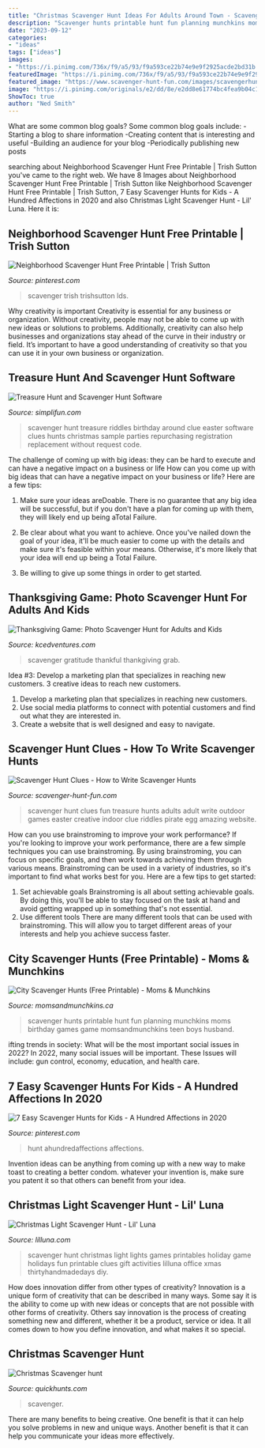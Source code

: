 ```yaml
---
title: "Christmas Scavenger Hunt Ideas For Adults Around Town - Scavenger Hunt Christmas Light Lights Games Printables Holiday Game Holidays Fun Printable Clues Gift Activities Lilluna Office Xmas Thirtyhandmadedays Diy"
description: "Scavenger hunts printable hunt fun planning munchkins moms birthday games game momsandmunchkins teen boys husband"
date: "2023-09-12"
categories:
- "ideas"
tags: ["ideas"]
images:
- "https://i.pinimg.com/736x/f9/a5/93/f9a593ce22b74e9e9f2925acde2bd31b.jpg"
featuredImage: "https://i.pinimg.com/736x/f9/a5/93/f9a593ce22b74e9e9f2925acde2bd31b.jpg"
featured_image: "https://www.scavenger-hunt-fun.com/images/scavengerhuntclues.jpg"
image: "https://i.pinimg.com/originals/e2/dd/8e/e2dd8e61774bc4fea9b04c144e5814e0.jpg"
ShowToc: true
author: "Ned Smith"
---
```



What are some common blog goals?
Some common blog goals include: 
-Starting a blog to share information 
-Creating content that is interesting and useful 
-Building an audience for your blog 
-Periodically publishing new posts

	

		
searching about Neighborhood Scavenger Hunt Free Printable | Trish Sutton you've came to the right web. We have 8 Images about Neighborhood Scavenger Hunt Free Printable | Trish Sutton like Neighborhood Scavenger Hunt Free Printable | Trish Sutton, 7 Easy Scavenger Hunts for Kids - A Hundred Affections in 2020 and also Christmas Light Scavenger Hunt - Lil&#039; Luna. Here it is:
		
    
## Neighborhood Scavenger Hunt Free Printable | Trish Sutton

<img loading=lazy src="https://i.pinimg.com/736x/f9/a5/93/f9a593ce22b74e9e9f2925acde2bd31b.jpg" onerror="this.onerror=null;this.src='https://tse2.mm.bing.net/th?id=OIP.8Ofv9kckfTAdLEXYqPWE_AHaHa&amp;pid=15.1';" alt="Neighborhood Scavenger Hunt Free Printable | Trish Sutton">

_Source: pinterest.com_

>scavenger trish trishsutton lds. 

	

Why creativity is important
Creativity is essential for any business or organization. Without creativity, people may not be able to come up with new ideas or solutions to problems. Additionally, creativity can also help businesses and organizations stay ahead of the curve in their industry or field. It’s important to have a good understanding of creativity so that you can use it in your own business or organization.

    
## Treasure Hunt And Scavenger Hunt Software

<img loading=lazy src="http://www.simplifun.com/images/product-images/00121-sample_puzzle.gif" onerror="this.onerror=null;this.src='https://tse3.mm.bing.net/th?id=OIP.MnGyAtfK4BtsS5Lum2YYYQHaK0&amp;pid=15.1';" alt="Treasure Hunt and Scavenger Hunt Software">

_Source: simplifun.com_

>scavenger hunt treasure riddles birthday around clue easter software clues hunts christmas sample parties repurchasing registration replacement without request code. 

	

The challenge of coming up with big ideas: they can be hard to execute and can have a negative impact on a business or life
How can you come up with big ideas that can have a negative impact on your business or life? Here are a few tips: 
1. Make sure your ideas areDoable. There is no guarantee that any big idea will be successful, but if you don't have a plan for coming up with them, they will likely end up being aTotal Failure. 

2. Be clear about what you want to achieve. Once you've nailed down the goal of your idea, it'll be much easier to come up with the details and make sure it's feasible within your means. Otherwise, it's more likely that your idea will end up being a Total Failure. 

3. Be willing to give up some things in order to get started.

    
## Thanksgiving Game: Photo Scavenger Hunt For Adults And Kids

<img loading=lazy src="https://www.kcedventures.com/images/easyblog_articles/662/b2ap3_medium_thanksgivingphonegame.png" onerror="this.onerror=null;this.src='https://tse2.mm.bing.net/th?id=OIP.mxiavV8jX2DqRC2u2YLgKwHaJQ&amp;pid=15.1';" alt="Thanksgiving Game: Photo Scavenger Hunt for Adults and Kids">

_Source: kcedventures.com_

>scavenger gratitude thankful thankgiving grab. 

	

Idea #3: Develop a marketing plan that specializes in reaching new customers.
3 creative ideas to reach new customers.
1. Develop a marketing plan that specializes in reaching new customers. 
2. Use social media platforms to connect with potential customers and find out what they are interested in. 
3. Create a website that is well designed and easy to navigate.

    
## Scavenger Hunt Clues - How To Write Scavenger Hunts

<img loading=lazy src="https://www.scavenger-hunt-fun.com/images/scavengerhuntclues.jpg" onerror="this.onerror=null;this.src='https://tse2.mm.bing.net/th?id=OIP.fDC1U-UB4cDZUA16FZ_eCgAAAA&amp;pid=15.1';" alt="Scavenger Hunt Clues - How to Write Scavenger Hunts">

_Source: scavenger-hunt-fun.com_

>scavenger hunt clues fun treasure hunts adults adult write outdoor games easter creative indoor clue riddles pirate egg amazing website. 

	

How can you use brainstroming to improve your work performance?
If you're looking to improve your work performance, there are a few simple techniques you can use brainstroming. By using brainstroming, you can focus on specific goals, and then work towards achieving them through various means. Brainstroming can be used in a variety of industries, so it's important to find what works best for you. Here are a few tips to get started: 
1. Set achievable goals
Brainstroming is all about setting achievable goals. By doing this, you'll be able to stay focused on the task at hand and avoid getting wrapped up in something that's not essential. 
2. Use different tools
There are many different tools that can be used with brainstroming. This will allow you to target different areas of your interests and help you achieve success faster. 

    
## City Scavenger Hunts (Free Printable) - Moms &amp; Munchkins

<img loading=lazy src="http://www.momsandmunchkins.ca/wp-content/uploads/2013/07/city-scavenger-hunts.png" onerror="this.onerror=null;this.src='https://tse3.mm.bing.net/th?id=OIP.D7MNwaahiTti3VB8KOCOawHaH2&amp;pid=15.1';" alt="City Scavenger Hunts (Free Printable) - Moms &amp; Munchkins">

_Source: momsandmunchkins.ca_

>scavenger hunts printable hunt fun planning munchkins moms birthday games game momsandmunchkins teen boys husband. 

	

ifting trends in society: What will be the most important social issues in 2022?
In 2022, many social issues will be important. These Issues will include: gun control, economy, education, and health care.

    
## 7 Easy Scavenger Hunts For Kids - A Hundred Affections In 2020

<img loading=lazy src="https://i.pinimg.com/originals/e2/dd/8e/e2dd8e61774bc4fea9b04c144e5814e0.jpg" onerror="this.onerror=null;this.src='https://tse2.mm.bing.net/th?id=OIP.njpeQMtNzLgcjyjCbVkoCQHaJl&amp;pid=15.1';" alt="7 Easy Scavenger Hunts for Kids - A Hundred Affections in 2020">

_Source: pinterest.com_

>hunt ahundredaffections affections. 

	

Invention ideas can be anything from coming up with a new way to make toast to creating a better condom. whatever your invention is, make sure you patent it so that others can benefit from your idea.

    
## Christmas Light Scavenger Hunt - Lil&#039; Luna

<img loading=lazy src="https://lilluna.com/wp-content/uploads/2016/10/Christmas-Lights-Final.png" onerror="this.onerror=null;this.src='https://tse2.mm.bing.net/th?id=OIP.sOEcJedKqkGgzBJNGN_9HAHaO0&amp;pid=15.1';" alt="Christmas Light Scavenger Hunt - Lil&#039; Luna">

_Source: lilluna.com_

>scavenger hunt christmas light lights games printables holiday game holidays fun printable clues gift activities lilluna office xmas thirtyhandmadedays diy. 

	

How does innovation differ from other types of creativity?
Innovation is a unique form of creativity that can be described in many ways. Some say it is the ability to come up with new ideas or concepts that are not possible with other forms of creativity. Others say innovation is the process of creating something new and different, whether it be a product, service or idea. It all comes down to how you define innovation, and what makes it so special.

    
## Christmas Scavenger Hunt

<img loading=lazy src="https://d153dlvjr3kdms.cloudfront.net/scavenger/efcf7f3e0bff547d8f1354c75555e91f.thumb.jpg" onerror="this.onerror=null;this.src='https://tse2.mm.bing.net/th?id=OIP.IYVyO5TPVurSWKKNaSuGDAHaKc&amp;pid=15.1';" alt="Christmas Scavenger hunt">

_Source: quickhunts.com_

>scavenger. 

	

There are many benefits to being creative. One benefit is that it can help you solve problems in new and unique ways. Another benefit is that it can help you communicate your ideas more effectively.

